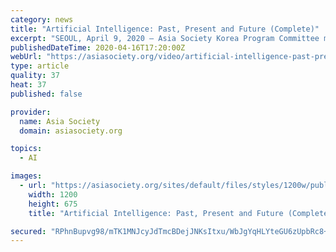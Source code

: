 ```yaml
---
category: news
title: "Artificial Intelligence: Past, Present and Future (Complete)"
excerpt: "SEOUL, April 9, 2020 — Asia Society Korea Program Committee member Scott Orrantia speaks with Professor Kyung Jun Lee, an artificial intelligence expert who teaches information systems at Kyung Hee University in South Korea. (30 min., 53 sec.)"
publishedDateTime: 2020-04-16T17:20:00Z
webUrl: "https://asiasociety.org/video/artificial-intelligence-past-present-and-future-complete"
type: article
quality: 37
heat: 37
published: false

provider:
  name: Asia Society
  domain: asiasociety.org

topics:
  - AI

images:
  - url: "https://asiasociety.org/sites/default/files/styles/1200w/public/2020-04/2000409_ASSK-AI-THUMB.jpg"
    width: 1200
    height: 675
    title: "Artificial Intelligence: Past, Present and Future (Complete)"

secured: "RPhnBupvg98/mTK1MNJcyJdTmcBDejJNKsItxu/WbJgYqHLYteGU6zUpbRc8+3aRPxUhr0cyrNyuL5Fx2ookTDJzFKdeKxRoQRexuySbitWa2GMNo/HrORRgnZXNbWXLYZF+KPHfg+E8cvBzIpn5MKDOeCMpBxoRdavdO6+gkec0xmSAsSUEYMsRcd1f9mHxG0N6ERAK+V5Y0jQaoysLxdG6lZg/T3CZd2Cs+EnRa0HrUQYknWzgq/8Ql3+HSMBgCP3wEBDVWQN5pksnees7Hy/ovq9XMgCqGDYHfBY9vnpKYj9sLGt1jqxFGKht3psh;w0emZwTzCV99vSSD26vJEA=="
---
```


